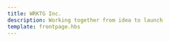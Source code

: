 ```yaml
---
title: WRKTG Inc.
description: Working together from idea to launch
template: frontpage.hbs
---
```

